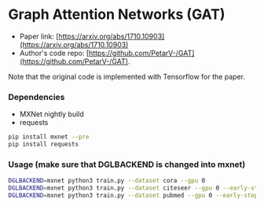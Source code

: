 Graph Attention Networks (GAT)
============

- Paper link: [https://arxiv.org/abs/1710.10903](https://arxiv.org/abs/1710.10903)
- Author's code repo:
  [https://github.com/PetarV-/GAT](https://github.com/PetarV-/GAT).

Note that the original code is implemented with Tensorflow for the paper.

### Dependencies
* MXNet nightly build
* requests

```bash
pip install mxnet --pre
pip install requests
```


### Usage (make sure that DGLBACKEND is changed into mxnet)
```bash
DGLBACKEND=mxnet python3 train.py --dataset cora --gpu 0
DGLBACKEND=mxnet python3 train.py --dataset citeseer --gpu 0 --early-stop
DGLBACKEND=mxnet python3 train.py --dataset pubmed --gpu 0 --early-stop
```
